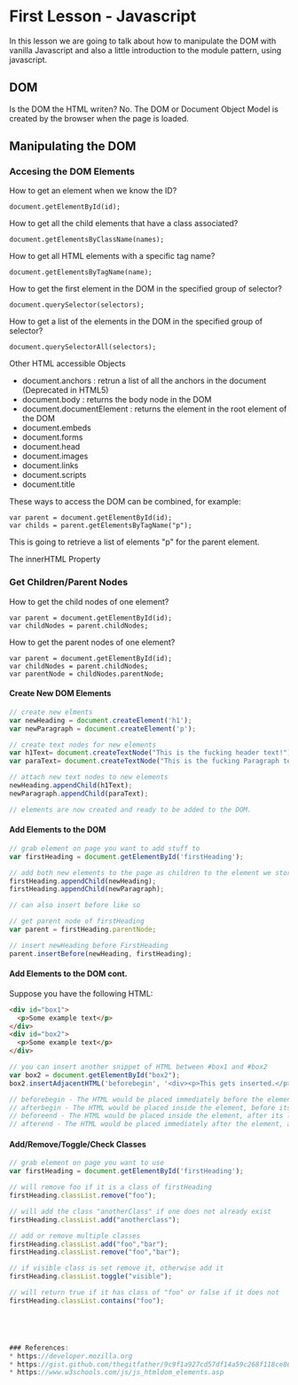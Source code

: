 # First Lesson - Javascript

In this lesson we are going to talk about how to manipulate the DOM with vanilla Javascript and also a little introduction to the module pattern, using javascript.

## DOM

Is the DOM the HTML writen?
No. The DOM or Document Object Model is created by the browser when the page is loaded.

## Manipulating the DOM

### Accesing the DOM Elements

How to get an element when we know the ID?

```
document.getElementById(id);
```

How to get all the child elements that have a class associated?

```
document.getElementsByClassName(names);
```

How to get all HTML elements with a specific tag name?

```
document.getElementsByTagName(name);
```

How to get the first element in the DOM in the specified group of selector?

```
document.querySelector(selectors);
```

How to get a list of the elements in the DOM in the specified group of selector?

```
document.querySelectorAll(selectors);
```

Other HTML accessible Objects
* document.anchors : retrun a list of all the anchors in the document (Deprecated in HTML5)
* document.body : returns the body node in the DOM
* document.documentElement : returns the element in the root element of the DOM
* document.embeds
* document.forms
* document.head
* document.images
* document.links
* document.scripts
* document.title


These ways to access the DOM can be combined, for example:

```
var parent = document.getElementById(id);
var childs = parent.getElementsByTagName("p");
```

This is going to retrieve a list of elements "p" for the parent element.

The innerHTML Property

### Get Children/Parent Nodes

How to get the child nodes of one element?

```
var parent = document.getElementById(id);
var childNodes = parent.childNodes;
```

How to get the parent nodes of one element?

```
var parent = document.getElementById(id);
var childNodes = parent.childNodes;
var parentNode = childNodes.parentNode;
```
#### Create New DOM Elements

```javascript
// create new elments
var newHeading = document.createElement('h1');
var newParagraph = document.createElement('p');

// create text nodes for new elements
var h1Text= document.createTextNode("This is the fucking header text!");
var paraText= document.createTextNode("This is the fucking Paragraph text!");

// attach new text nodes to new elements
newHeading.appendChild(h1Text);
newParagraph.appendChild(paraText);

// elements are now created and ready to be added to the DOM.
```

#### Add Elements to the DOM

```javascript
// grab element on page you want to add stuff to
var firstHeading = document.getElementById('firstHeading');

// add both new elements to the page as children to the element we stored in firstHeading.
firstHeading.appendChild(newHeading);
firstHeading.appendChild(newParagraph);

// can also insert before like so

// get parent node of firstHeading
var parent = firstHeading.parentNode;

// insert newHeading before FirstHeading
parent.insertBefore(newHeading, firstHeading);
```

#### Add Elements to the DOM cont.

Suppose you have the following HTML:
```html
<div id="box1">
  <p>Some example text</p>
</div>
<div id="box2">
  <p>Some example text</p>
</div>
```

```javascript
// you can insert another snippet of HTML between #box1 and #box2 
var box2 = document.getElementById("box2");
box2.insertAdjacentHTML('beforebegin', '<div><p>This gets inserted.</p></div>');

// beforebegin - The HTML would be placed immediately before the element, as a sibling.
// afterbegin - The HTML would be placed inside the element, before its first child.
// beforeend - The HTML would be placed inside the element, after its last child.
// afterend - The HTML would be placed immediately after the element, as a sibling.
```

#### Add/Remove/Toggle/Check Classes

```javascript
// grab element on page you want to use
var firstHeading = document.getElementById('firstHeading');

// will remove foo if it is a class of firstHeading
firstHeading.classList.remove("foo");

// will add the class "anotherClass" if one does not already exist
firstHeading.classList.add("anotherclass");

// add or remove multiple classes
firstHeading.classList.add("foo","bar"); 
firstHeading.classList.remove("foo","bar");

// if visible class is set remove it, otherwise add it
firstHeading.classList.toggle("visible");

// will return true if it has class of "foo" or false if it does not
firstHeading.classList.contains("foo");





### References:
* https://developer.mozilla.org
* https://gist.github.com/thegitfather/9c9f1a927cd57df14a59c268f118ce86#accessing-dom-elements
* https://www.w3schools.com/js/js_htmldom_elements.asp
